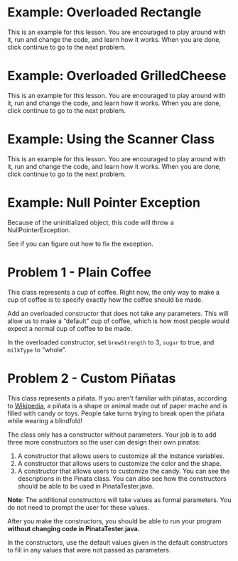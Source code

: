 # Example: Overloaded Rectangle
This is an example for this lesson. You are encouraged to play around with it, run and change the code, and learn how it works. When you are done, click continue to go to the next problem.

# Example: Overloaded GrilledCheese
This is an example for this lesson. You are encouraged to play around with it, run and change the code, and learn how it works. When you are done, click continue to go to the next problem.

# Example: Using the Scanner Class
This is an example for this lesson. You are encouraged to play around with it, run and change the code, and learn how it works. When you are done, click continue to go to the next problem.

# Example: Null Pointer Exception
Because of the uninitialized object, this code will throw a NullPointerException.

See if you can figure out how to fix the exception.

# Problem 1 - Plain Coffee
This class represents a cup of coffee. Right now, the only way to make a cup of coffee is to specify exactly how the coffee should be made.

Add an overloaded constructor that does not take any parameters. This will allow us to make a “default” cup of coffee, which is how most people would expect a normal cup of coffee to be made.

In the overloaded constructor, set `brewStrength` to 3, `sugar` to true, and `milkType` to “whole”.

# Problem 2 - Custom Piñatas
This class represents a piñata. If you aren’t familiar with piñatas, according to [Wikipedia](https://en.wikipedia.org/wiki/Pi%C3%B1ata), a piñata is a shape or animal made out of paper mache and is filled with candy or toys. People take turns trying to break open the piñata while wearing a blindfold!

The class only has a constructor without parameters. Your job is to add three more constructors so the user can design their own pinatas:

1. A constructor that allows users to customize all the instance variables.
2. A constructor that allows users to customize the color and the shape.
3. A constructor that allows users to customize the candy.
You can see the descriptions in the Pinata class. You can also see how the constructors should be able to be used in PinataTester.java.

**Note**: The additional constructors will take values as formal parameters. You do not need to prompt the user for these values.

After you make the constructors, you should be able to run your program **without changing code in PinataTester.java.**

In the constructors, use the default values given in the default constructors to fill in any values that were not passed as parameters.




